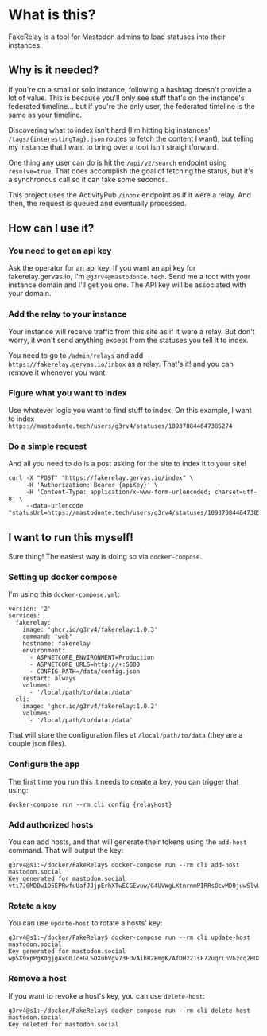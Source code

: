 # What is this?

FakeRelay is a tool for Mastodon admins to load statuses into their instances.

## Why is it needed?

If you're on a small or solo instance, following a hashtag doesn't provide a lot of value. This is because you'll only see stuff that's on the instance's federated timeline... but if you're the only user, the federated timeline is the same as your timeline.

Discovering what to index isn't hard (I'm hitting big instances' `/tags/{interestingTag}.json` routes to fetch the content I want), but telling my instance that I want to bring over a toot isn't straightforward.

One thing any user can do is hit the `/api/v2/search` endpoint using `resolve=true`. That does accomplish the goal of fetching the status, but it's a synchronous call so it can take some seconds.

This project uses the ActivityPub `/inbox` endpoint as if it were a relay. And then, the request is queued and eventually processed.

## How can I use it?

### You need to get an api key

Ask the operator for an api key. If you want an api key for fakerelay.gervas.io, I'm `@g3rv4@mastodonte.tech`. Send me a toot with your instance domain and I'll get you one. The API key will be associated with your domain.

### Add the relay to your instance

Your instance will receive traffic from this site as if it were a relay. But don't worry, it won't send anything except from the statuses you tell it to index.

You need to go to `/admin/relays` and add `https://fakerelay.gervas.io/inbox` as a relay. That's it! and you can remove it whenever you want.

### Figure what you want to index

Use whatever logic you want to find stuff to index. On this example, I want to index `https://mastodonte.tech/users/g3rv4/statuses/109370844647385274`

### Do a simple request

And all you need to do is a post asking for the site to index it to your site!

```
curl -X "POST" "https://fakerelay.gervas.io/index" \
     -H 'Authorization: Bearer {apiKey}' \
     -H 'Content-Type: application/x-www-form-urlencoded; charset=utf-8' \
     --data-urlencode "statusUrl=https://mastodonte.tech/users/g3rv4/statuses/109370844647385274"
```

## I want to run this myself!

Sure thing! The easiest way is doing so via `docker-compose`.

### Setting up docker compose

I'm using this `docker-compose.yml`:

```
version: '2'
services:
  fakerelay:
    image: 'ghcr.io/g3rv4/fakerelay:1.0.3'
    command: 'web'
    hostname: fakerelay
    environment:
      - ASPNETCORE_ENVIRONMENT=Production
      - ASPNETCORE_URLS=http://+:5000
      - CONFIG_PATH=/data/config.json
    restart: always
    volumes:
      - '/local/path/to/data:/data'
  cli:
    image: 'ghcr.io/g3rv4/fakerelay:1.0.2'
    volumes:
      - '/local/path/to/data:/data'
```

That will store the configuration files at `/local/path/to/data` (they are a couple json files).

### Configure the app

The first time you run this it needs to create a key, you can trigger that using:

```
docker-compose run --rm cli config {relayHost}
```

### Add authorized hosts

You can add hosts, and that will generate their tokens using the `add-host` command. That will output the key:

```
g3rv4@s1:~/docker/FakeRelay$ docker-compose run --rm cli add-host mastodon.social
Key generated for mastodon.social
vti7J0MDDw1O5EPRwfuUafJJjpErhXTwECGEvuw/G4UVWgLXtnrnmPIRRsOcvMD0juwSlvUnchIzgla030AIRw==
```

### Rotate a key

You can use `update-host` to rotate a hosts' key:

```
g3rv4@s1:~/docker/FakeRelay$ docker-compose run --rm cli update-host mastodon.social
Key generated for mastodon.social
wpSX9xpPgX0gjgAxO0Jc+GLSOXubVgv73FOvAihR2EmgK/AfDHz21sF72uqrLnVGzcq2BDXosMeKdFR76q6fpg==
```

### Remove a host

If you want to revoke a host's key, you can use `delete-host`:

```
g3rv4@s1:~/docker/FakeRelay$ docker-compose run --rm cli delete-host mastodon.social
Key deleted for mastodon.social
```